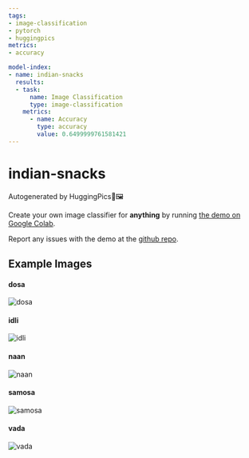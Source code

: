 ```yaml
---
tags:
- image-classification
- pytorch
- huggingpics
metrics:
- accuracy

model-index:
- name: indian-snacks
  results:
  - task:
      name: Image Classification
      type: image-classification
    metrics:
      - name: Accuracy
        type: accuracy
        value: 0.6499999761581421
---
```


# indian-snacks


Autogenerated by HuggingPics🤗🖼️

Create your own image classifier for **anything** by running [the demo on Google Colab](https://colab.research.google.com/github/nateraw/huggingpics/blob/main/HuggingPics.ipynb).

Report any issues with the demo at the [github repo](https://github.com/nateraw/huggingpics).


## Example Images


#### dosa

![dosa](images/dosa.jpg)

#### idli

![idli](images/idli.jpg)

#### naan

![naan](images/naan.jpg)

#### samosa

![samosa](images/samosa.jpg)

#### vada

![vada](images/vada.jpg)